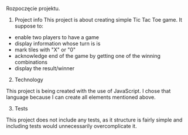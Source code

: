 Rozpoczęcie projektu.

1. Project info
This project is about creating simple Tic Tac Toe game.
It suppose to:
- enable  two players to have a game
- display information whose turn is is
- mark tiles with "X" or "0"
- acknowledge end of the game by getting one of the winning combinations
- display the result/winner

2. Technology

This project is being created with the use of JavaScript. I chose that language because I can create all elements mentioned above.

3. Tests

This project does not include any tests, as it structure is fairly simple and including tests would unnecessarily overcomplicate it.